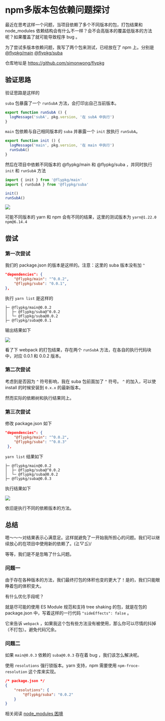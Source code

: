 # npm多版本包依赖问题探讨

最近在思考这样一个问题，当项目依赖了多个不同版本的包，打包结果和 node_modules 依赖结构会有什么不一样？会不会高版本的覆盖低版本的方法呢？如果覆盖了就可能导致程序 bug 。



为了尝试多版本依赖问题，我写了两个包来测试，已经放在了 npm 上。分别是 [@flypkg/main](https://www.npmjs.com/package/@flypkg/main) [@flypkg/suba](https://www.npmjs.com/package/@flypkg/suba)

仓库地址是 https://github.com/simonwong/flypkg



## 验证思路

验证思路是这样的

`suba` 包暴露了一个 `runSubA` 方法，会打印出自己当前版本。

```javascript
export function runSubA () {
  logMessage('subA', pkg.version, '在 subA 中执行')
}
```



`main` 包依赖与自己相同版本的 `suba` 并暴露一个 `init` 放执行 `runSubA`。

```javascript
export function init () {
  logMessage('main', pkg.version, '在 main 中执行')
  runSubA()
}
```



然后在项目中依赖不同版本的 @flypkg/main 和 @flypkg/suba ，并同时执行 `init`  和 `runSubA` 方法

```javascript
import { init } from '@flypkg/main'
import { runSubA } from '@flypkg/suba'

init()
runSubA()
```



![](https://file.wangsijie.top/blog/20200510214555.png)



可能不同版本的 yarn 和 npm 会有不同的结果，这里的测试版本为 `yarn@1.22.0` `npm@6.14.4`

## 尝试 

### 第一次尝试



我们的 package.json 的版本是这样的。注意：这里的 suba 版本没有加 `^`  

```json
"dependencies": {
    "@flypkg/main": "^0.0.2",
    "@flypkg/suba": "0.0.1",
},
```

执行 `yarn list` 是这样的

```
├─ @flypkg/main@0.0.2
│  ├─ @flypkg/suba@^0.0.2
│  └─ @flypkg/suba@0.0.2
├─ @flypkg/suba@0.0.1
```



输出结果如下

![](https://file.wangsijie.top/blog/20200510220431.png)



看了下 webpack 的打包结果，存在两个 `runSubA` 方法，在各自的执行代码块中，对应 0.0.1 和 0.0.2 版本。



### 第二次尝试

考虑到是否因为 `^` 符号影响，我在 suba 包前面加了 `^` 符号。 `^` 的加入，可以使 install 的时候安装到 `0.x.x` 的最新版本。

然而实际的依赖树和执行结果同上。



### 第三次尝试

修改 package.json 如下

```json
"dependencies": {
    "@flypkg/main": "^0.0.2",
    "@flypkg/suba": "^0.0.3"
 },
```



`yarn list` 结果如下

```
├─ @flypkg/main@0.0.2
│  ├─ @flypkg/suba@^0.0.2
│  └─ @flypkg/suba@0.0.2
├─ @flypkg/suba@0.0.3
```



执行结果如下

![](https://file.wangsijie.top/blog/20200510223557.png)

依旧是执行不同的依赖版本的方法。



## 总结

嗯～～～对结果表示心满意足。这样就避免了一开始我所担心的问题。我们可以继续放心的在项目中使用新的依赖了。\(≧▽≦)/



等等，我们是不是忽略了什么问题。



### 问题一

由于存在各种版本的方法，我们最终打包的体积也变的更大了！是的，我们只能眼睁着包的体积变大。

有什么优化手段呢？

就是尽可能的使用 ES Module 规范和支持 tree shaking 的包，就是在包的 package.json 中，写着这样的一行代码 `"sideEffects": false` 。

它来告诉 `webpack` ，如果我这个包有些方法没有被使用，那么你可以尽情的抖掉（不打包）。避免代码冗余。



### 问题二

如果 `main@0.0.3` 依赖的 `suba@0.0.3` 存在着 bug ，我们该怎么解决呢。

使用 `resolutions` 强行锁版本。yarn 支持，npm 需要使用 `npm-froce-resolution` 这个库来实现。

```package.json
/* package.json */
{
	"resolutions": {
		"@flypkg/suba": "0.0.2"
	}
}
```



相关阅读 [node_modules 困境](https://zhuanlan.zhihu.com/p/137535779)

